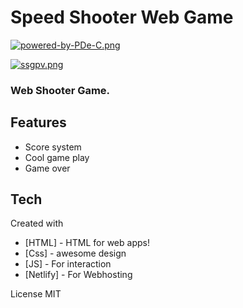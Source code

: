 # Speed Shooter Web Game

[![powered-by-PDe-C.png](https://i.postimg.cc/TwtnTtkG/powered-by-PDe-C.png)](https://postimg.cc/zbRyjFZP)

[![ssgpv.png](https://i.postimg.cc/13kGjBBX/ssgpv.png)](https://postimg.cc/75NJCgpr)

### Web Shooter Game.

## Features

- Score system
- Cool game play
- Game over

## Tech
  Created with

- [HTML] - HTML for web apps!
- [Css] - awesome design
- [JS] - For interaction
- [Netlify] - For Webhosting

License
MIT